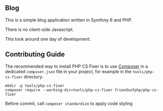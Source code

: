 ## Blog

This is a simple blog application written in Symfony 6 and PHP.

There is no client-side Javascript.

This took around one day of development.

## Contributing Guide

The recommended way to install PHP CS Fixer is to use [Composer](https://getcomposer.org/download/)
in a dedicated `composer.json` file in your project, for example in the
`tools/php-cs-fixer` directory:

```console
mkdir -p tools/php-cs-fixer
composer require --working-dir=tools/php-cs-fixer friendsofphp/php-cs-fixer
```

Before commit, call `composer standardize` to apply code styling

